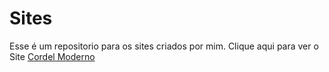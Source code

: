 # Sites
 Esse é um repositorio para os sites criados por mim.
Clique aqui para ver o Site <a href="https://julianomonteiro07.github.io/Cordel/" target="_blank">Cordel Moderno</a>